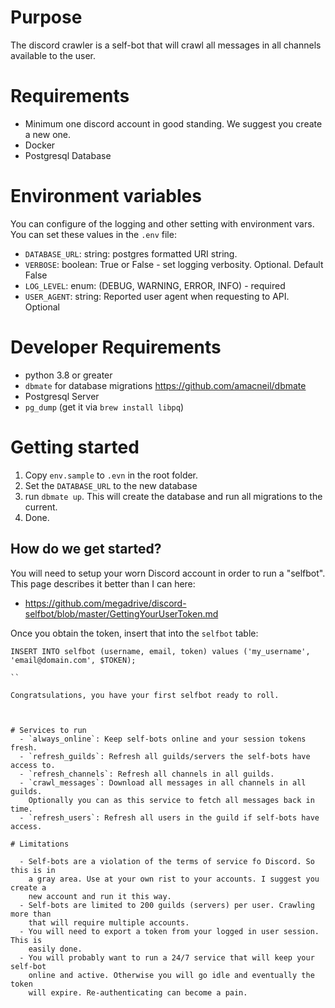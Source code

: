 # Purpose

The discord crawler is a self-bot that will crawl all messages in all channels
available to the user.

# Requirements
  - Minimum one discord account in good standing. We suggest you create a new one.
  - Docker
  - Postgresql Database

# Environment variables
You can configure of the logging and other setting with environment vars. You
can set these values in the `.env` file:
  - `DATABASE_URL`: string: postgres formatted URI string.
  - `VERBOSE`: boolean: True or False - set logging verbosity.  Optional. Default False
  - `LOG_LEVEL`: enum: (DEBUG, WARNING, ERROR, INFO) - required
  - `USER_AGENT`: string: Reported user agent when requesting to API. Optional

# Developer Requirements
  - python 3.8 or greater
  - `dbmate` for database migrations https://github.com/amacneil/dbmate
  - Postgresql Server
  - `pg_dump` (get it via `brew install libpq`) 

# Getting started
  1. Copy `env.sample` to `.evn` in the root folder.
  2. Set the `DATABASE_URL` to the new database
  3. run `dbmate up`. This will create the database and run all migrations to the current.
  4. Done.

## How do we get started?

You will need to setup your worn Discord account in order to run a "selfbot".
This page describes it better than I can here:

  - https://github.com/megadrive/discord-selfbot/blob/master/GettingYourUserToken.md

Once you obtain the token, insert that into the `selfbot` table:

```
INSERT INTO selfbot (username, email, token) values ('my_username', 'email@domain.com', $TOKEN);

``

Congratsulations, you have your first selfbot ready to roll.



# Services to run
  - `always_online`: Keep self-bots online and your session tokens fresh.
  - `refresh_guilds`: Refresh all guilds/servers the self-bots have access to.
  - `refresh_channels`: Refresh all channels in all guilds.
  - `crawl_messages`: Download all messages in all channels in all guilds. 
    Optionally you can as this service to fetch all messages back in time.
  - `refresh_users`: Refresh all users in the guild if self-bots have access.

# Limitations

  - Self-bots are a violation of the terms of service fo Discord. So this is in 
    a gray area. Use at your own rist to your accounts. I suggest you create a
    new account and run it this way.
  - Self-bots are limited to 200 guilds (servers) per user. Crawling more than
    that will require multiple accounts.
  - You will need to export a token from your logged in user session. This is
    easily done.
  - You will probably want to run a 24/7 service that will keep your self-bot
    online and active. Otherwise you will go idle and eventually the token
    will expire. Re-authenticating can become a pain.
